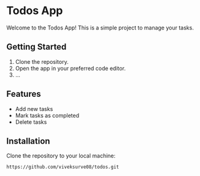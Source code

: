 # Todos App

Welcome to the Todos App! This is a simple project to manage your tasks.

## Getting Started

1. Clone the repository.
2. Open the app in your preferred code editor.
3. ...

## Features

- Add new tasks
- Mark tasks as completed
- Delete tasks

## Installation

Clone the repository to your local machine:

```bash
https://github.com/viveksurve08/todos.git
